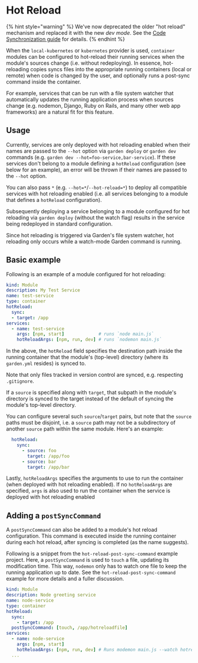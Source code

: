 # Hot Reload

{% hint style="warning" %}
We've now deprecated the older "hot reload" mechanism and replaced it with the new _dev mode_. See the [Code Synchronization guide](./code-synchronization-dev-mode.md) for details.
{% endhint %}

When the `local-kubernetes` or `kubernetes` provider is used, `container` modules can be configured to hot-reload their running services when the module's sources change (i.e. without redeploying). In essence, hot-reloading copies syncs files into the appropriate running containers (local or remote) when code is changed by the user, and optionally runs a post-sync command inside the container.

For example, services that can be run with a file system watcher that automatically updates the running application process when sources change (e.g. nodemon, Django, Ruby on Rails, and many other web app frameworks) are a natural fit for this feature.

## Usage

Currently, services are only deployed with hot reloading enabled when their names are passed to the `--hot` option via `garden deploy` or `garden dev` commands (e.g. `garden dev --hot=foo-service,bar-service`). If these services don't belong to a module defining a `hotReload` configuration (see below for an example), an error will be thrown if their names are passed to the `--hot` option.

You can also pass `*` (e.g. `--hot=*`/`--hot-reload=*`) to deploy all compatible services with hot reloading enabled (i.e. all services belonging to a module that defines a `hotReload` configuration).

Subsequently deploying a service belonging to a module configured for hot reloading via `garden deploy` (without the watch flag) results in the service being redeployed in standard configuration.

Since hot reloading is triggered via Garden's file system watcher, hot reloading only occurs while a watch-mode Garden command is running.

## Basic example

Following is an example of a module configured for hot reloading:

```yaml
kind: Module
description: My Test Service
name: test-service
type: container
hotReload:
  sync:
  - target: /app
services:
  - name: test-service
    args: [npm, start]             # runs `node main.js`
    hotReloadArgs: [npm, run, dev] # runs `nodemon main.js`
```

In the above, the `hotReload` field specifies the destination path inside the running container that the module's (top-level) directory (where its `garden.yml` resides) is synced to.

Note that only files tracked in version control are synced, e.g. respecting `.gitignore`.

If a `source` is specified along with `target`, that subpath in the module's directory is synced to the target instead of the default of syncing the module's top-level directory.

You can configure several such `source`/`target` pairs, but note that the `source` paths must be disjoint, i.e. a `source` path may not be a subdirectory of another `source` path within the same module. Here's an example:

```yaml
  hotReload:
    sync:
      - source: foo
        target: /app/foo
      - source: bar
        target: /app/bar
```

Lastly, `hotReloadArgs` specifies the arguments to use to run the container (when deployed with hot reloading enabled). If no `hotReloadArgs` are specified, `args` is also used to run the container when the service is deployed with hot reloading enabled

## Adding a `postSyncCommand`

A `postSyncCommand` can also be added to a module's hot reload configuration. This command is executed inside the running container during each hot reload, after syncing is completed (as the name suggests).

Following is a snippet from the `hot-reload-post-sync-command` example project. Here, a `postSyncCommand` is used to `touch` a file, updating its modification time. This way, `nodemon` only has to watch one file to keep the running application up to date. See the `hot-reload-post-sync-command` example for more details and a fuller discussion.

```yaml
kind: Module
description: Node greeting service
name: node-service
type: container
hotReload:
  sync:
    - target: /app
  postSyncCommand: [touch, /app/hotreloadfile]
services:
  - name: node-service
    args: [npm, start]
    hotReloadArgs: [npm, run, dev] # Runs modemon main.js --watch hotreloadfile
  ...
```
